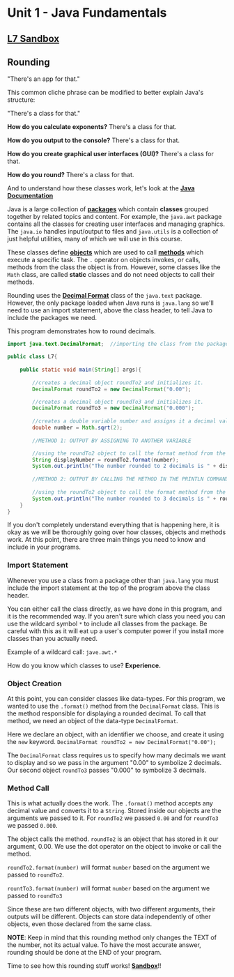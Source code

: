 
# Unit 1 - Java Fundamentals

## [L7 Sandbox][sandbox]

## Rounding

"There's an app for that." 

This common cliche phrase can be modified to better explain Java's structure: 

"There's a class for that."

**How do you calculate exponents?** There's a class for that. 

**How do you output to the console?** There's a class for that.

**How do you create graphical user interfaces (GUI)?** There's a class for that.

**How do you round?** There's a class for that. 

And to understand how these classes work, let's look at the [**Java Documentation**](https://docs.oracle.com/javase/8/docs/api/)

Java is a large collection of [**packages**](https://www.tutorialspoint.com/java/java_packages.htm) which contain **classes** grouped together by related topics and content. For example, the `java.awt` package contains all the classes for creating user interfaces and managing graphics. The `java.io` handles input/output to files and `java.utils` is a collection of just helpful utilities, many of which we will use in this course.

These classes define [**objects**](https://www.tutorialspoint.com/java/java_object_classes.htm) which are used to call [**methods**](https://www.tutorialspoint.com/java/java_methods.htm) which execute a specific task. The `.` operator on objects invokes, or calls, methods from the class the object is from. However, some classes like the `Math` class, are called **static** classes and do not need objects to call their methods.

Rounding uses the [**Decimal Format**](https://docs.oracle.com/javase/8/docs/api/java/text/DecimalFormat.html) class of the `java.text` package. However, the only package loaded when Java runs is `java.lang` so we'll need to use an import statement, above the class header, to tell Java to include the packages we need. 

This program demonstrates how to round decimals. 
```java
import java.text.DecimalFormat;  //importing the class from the package

public class L7{
    
    public static void main(String[] args){
        
        //creates a decimal object roundTo2 and initializes it.
        DecimalFormat roundTo2 = new DecimalFormat("0.00");

        //creates a decimal object roundTo3 and initializes it.
        DecimalFormat roundTo3 = new DecimalFormat("0.000"); 
        
        //creates a double variable number and assigns it a decimal value
        double number = Math.sqrt(2);
        
        //METHOD 1: OUTPUT BY ASSIGNING TO ANOTHER VARIABLE

        //using the roundTo2 object to call the format method from the DecimalFormat class.
        String displayNumber = roundTo2.format(number);
        System.out.println("The number rounded to 2 decimals is " + displayNumber);
        
        //METHOD 2: OUTPUT BY CALLING THE METHOD IN THE PRINTLN COMMAND
        
        //using the roundTo2 object to call the format method from the DecimalFormat class.
        System.out.println("The number rounded to 3 decimals is " + roundTo3.format(nnumber));        
    }
}
```

If you don't completely understand everything that is happening here, it is okay as we will be thoroughly going over how classes, objects and methods work. At this point, there are three main things you need to know and include in your programs. 

### Import Statement

Whenever you use a class from a package other than `java.lang` you must include the import statement at the top of the program above the class header. 

You can either call the class directly, as we have done in this program, and it is the recommended way. If you aren't sure which class you need you can use the wildcard symbol `*` to include all classes from the package. Be careful with this as it will eat up a user's computer power if you install more classes than you actually need. 

Example of a wildcard call: `jave.awt.*`

How do you know which classes to use?  **Experience.** 

### Object Creation

At this point, you can consider classes like data-types. For this program, we wanted to use the `.format()` method from the `DecimalFormat` class. This is the method responsible for displaying a rounded decimal. To call that method, we need an object of the data-type `DecimalFormat`.

Here we declare an object, with an identifier we choose, and create it using the `new` keyword. 
`DecimalFormat roundTo2 = new DecimalFormat("0.00");`

The `DecimalFormat` class requires us to specify how many decimals we want to display and so we pass in the argument "0.00" to symbolize 2 decimals. Our second object `roundTo3` passes "0.000" to symbolize 3 decimals. 

### Method Call

This is what actually does the work. The `.format()` method accepts any decimal value and converts it to a `String`. Stored inside our objects are the arguments we passed to it. For `roundTo2` we passed `0.00` and for `roundTo3` we passed `0.000`.

The object calls the method. `roundTo2` is an object that has stored in it our argument, 0.00. We use the dot operator on the object to invoke or call the method. 

`roundTo2.format(number)` will format `number` based on the argument we passed to `roundTo2`.

`rountTo3.format(number)` will format `number` based on the argument we passed to `roundTo3`

Since these are two different objects, with two different arguments, their outputs will be different. Objects can store data independently of other objects, even those declared from the same class. 

**NOTE**: Keep in mind that this rounding method only changes the TEXT of the number, not its actual value. To have the most accurate answer, rounding should be done at the END of your program. 

Time to see how this rounding stuff works! [**Sandbox**][sandbox]!!

[sandbox]: ../L7.java